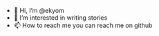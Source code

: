 - 👋 Hi, I’m @ekyom
- 👀 I’m interested in writing stories
- 📫 How to reach me you can reach me on github

<!---
ekyom/ekyom is a ✨ special ✨ repository because its `README.md` (this file) appears on your GitHub profile.
You can click the Preview link to take a look at your changes.
--->
